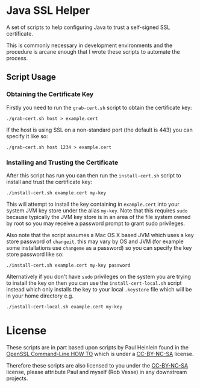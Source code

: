 # Java SSL Helper

A set of scripts to help configuring Java to trust a self-signed SSL certificate.

This is commonly necessary in development environments and the procedure is arcane enough that I wrote these scripts to automate the process.

## Script Usage

### Obtaining the Certificate Key

Firstly you need to run the `grab-cert.sh` script to obtain the certificate key:

    ./grab-cert.sh host > example.cert

If the host is using SSL on a non-standard port (the default is 443) you can specify it like so:

    ./grab-cert.sh host 1234 > example.cert

### Installing and Trusting the Certificate

After this script has run you can then run the `install-cert.sh` script to install and trust the certificate key:

    ./install-cert.sh example.cert my-key

This will attempt to install the key containing in `example.cert` into your system JVM key store under the alias `my-key`.  Note that this requires `sudo` because typically the JVM key store is in an area of the file system owned by root so you may receive a password prompt to grant sudo privileges.

Also note that the script assumes a Mac OS X based JVM which uses a key store password of `changeit`, this may vary by OS and JVM (for example some installations use `changeme` as a password) so you can specify the key store password like so:

    ./install-cert.sh example.cert my-key password

Alternatively if you don't have `sudo` privileges on the system you are trying to install the key on then you can use the `install-cert-local.sh` script instead which only installs the key to your local `.keystore` file which will be in your home directory e.g.

    ./install-cert-local.sh example.cert my-key

# License

These scripts are in part based upon scripts by Paul Heinlein found in the [OpenSSL Command-Line HOW TO][1] which is under a [CC-BY-NC-SA][2] license.

Therefore these scripts are also licensed to you under the [CC-BY-NC-SA][2] license, please attribute Paul and myself (Rob Vesse) in any downstream projects.

[1]: http://www.madboa.com/geek/openssl/#cert-retrieve
[2]: http://creativecommons.org/licenses/by-nc-sa/3.0/
